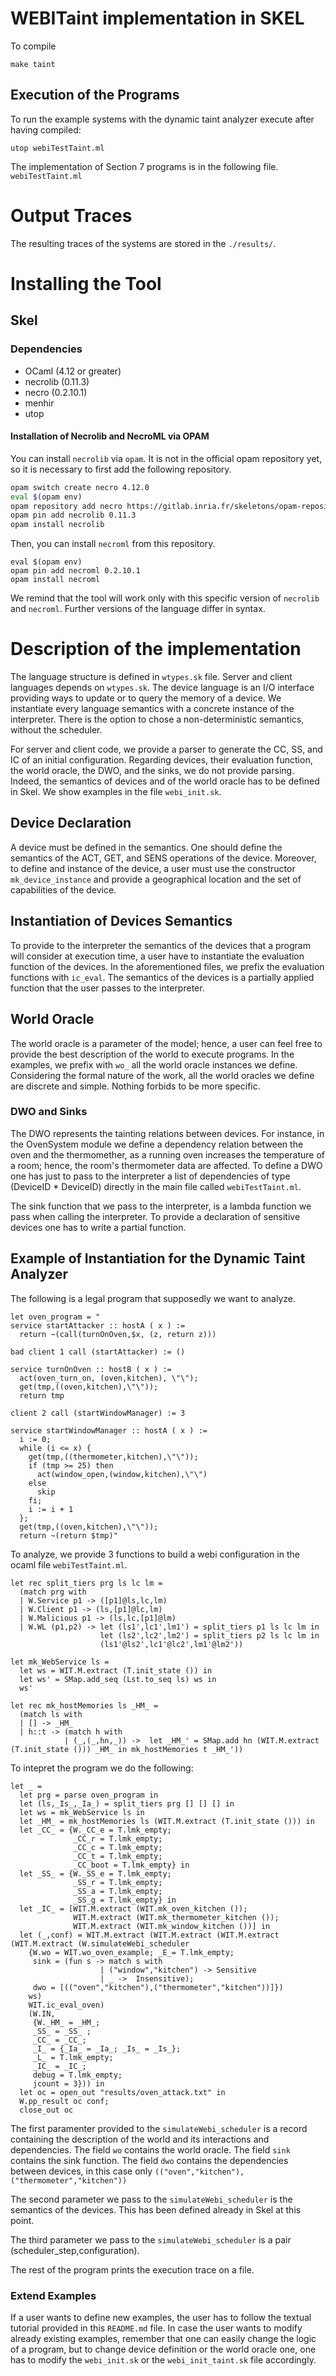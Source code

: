 # WEBITaint implementation in SKEL
To compile
```
make taint
```

## Execution of the Programs

To run the example systems with the dynamic taint analyzer execute after having compiled:
```
utop webiTestTaint.ml
```

The implementation of Section 7 programs is in the following file.
`webiTestTaint.ml`

# Output Traces

The resulting traces of the systems are stored in the ```./results/```.

# Installing the Tool

## Skel

### Dependencies

* OCaml (4.12 or greater)
* necrolib (0.11.3)
* necro (0.2.10.1)
* menhir
* utop

#### Installation of Necrolib and NecroML via OPAM

You can install `necrolib` via `opam`. It is not in the official opam
repository yet, so it is necessary to first add the following repository.

```bash
opam switch create necro 4.12.0
eval $(opam env)
opam repository add necro https://gitlab.inria.fr/skeletons/opam-repository.git#necro
opam pin add necrolib 0.11.3
opam install necrolib
```
Then, you can install `necroml` from this repository.

```
eval $(opam env)
opam pin add necroml 0.2.10.1
opam install necroml
```
We remind that the tool will work only with this specific version of `necrolib` and `necroml`.
Further versions of the language differ in syntax.

# Description of the implementation

The language structure is defined in ```wtypes.sk``` file.
Server and client languages depends on ```wtypes.sk```.
The device language is an I/O interface providing ways to update or to query the memory of a device.
We instantiate every language semantics with a concrete instance of the interpreter.
There is the option to chose a non-deterministic semantics, without the scheduler.

For server and client code, we provide a parser to generate the CC, SS, and IC of an initial configuration.
Regarding devices, their evaluation function, the world oracle, the DWO, and the sinks, we do not provide parsing.
Indeed, the semantics of devices and of the world oracle has to be defined in Skel.
We show examples in the file ```webi_init.sk```.

## Device Declaration
A device must be defined in the semantics. One should define the semantics of the ACT, GET, and SENS operations of the device.
Moreover, to define and instance of the device, a user must use the constructor ```mk_device_instance``` and provide a geographical
location and the set of capabilities of the device.

## Instantiation of Devices Semantics
To provide to the interpreter the semantics of the devices that a program will consider at execution time, a user have to instantiate
the evaluation function of the devices. In the aforementioned files, we prefix the evaluation functions with ```ic_eval```. The semantics
of the devices is a partially applied function that the user passes to the interpreter.

## World Oracle
The world oracle is a parameter of the model; hence, a user can feel free to provide the best description of the world to execute programs.
In the examples, we prefix with ```wo_``` all the world oracle instances we define. Considering the formal nature of the work, all the
world oracles we define are discrete and simple. Nothing forbids to be more specific.

### DWO and Sinks
The DWO represents the tainting relations between devices. For instance, in the OvenSystem module we define a dependency relation between
the oven and the thermomether, as a running oven increases the temperature of a room; hence, the room's thermometer data are affected.
To define a DWO one has just to pass to the interpreter a list of dependencies of type (DeviceID * DeviceID) directly in the main file called
```webiTestTaint.ml```.

The sink function that we pass to the interpreter, is a lambda function we pass when calling the interpreter. To provide a declaration of
sensitive devices one has to write a partial function.

## Example of Instantiation for the Dynamic Taint Analyzer
The following is a legal program that supposedly we want to analyze.

```
let oven_program = "
service startAttacker :: hostA ( x ) :=
  return ~(call(turnOnOven,$x, (z, return z)))

bad client 1 call (startAttacker) := ()

service turnOnOven :: hostB ( x ) :=
  act(oven_turn_on, (oven,kitchen), \"\");
  get(tmp,((oven,kitchen),\"\"));
  return tmp

client 2 call (startWindowManager) := 3

service startWindowManager :: hostA ( x ) :=
  i := 0;
  while (i <= x) {
    get(tmp,((thermometer,kitchen),\"\"));
    if (tmp >= 25) then
      act(window_open,(window,kitchen),\"\")
    else
      skip
    fi;
    i := i + 1
  };
  get(tmp,((oven,kitchen),\"\"));
  return ~(return $tmp)"
```

To analyze, we provide 3 functions to build a webi configuration in the ocaml file ```webiTestTaint.ml```.
```
let rec split_tiers prg ls lc lm =
  (match prg with
  | W.Service p1 -> ([p1]@ls,lc,lm)
  | W.Client p1 -> (ls,[p1]@lc,lm)
  | W.Malicious p1 -> (ls,lc,[p1]@lm)
  | W.WL (p1,p2) -> let (ls1',lc1',lm1') = split_tiers p1 ls lc lm in
                    let (ls2',lc2',lm2') = split_tiers p2 ls lc lm in
                    (ls1'@ls2',lc1'@lc2',lm1'@lm2'))

let mk_WebService ls =
  let ws = WIT.M.extract (T.init_state ()) in
  let ws' = SMap.add_seq (Lst.to_seq ls) ws in
  ws'

let rec mk_hostMemories ls _HM_ =
  (match ls with
  | [] -> _HM_
  | h::t -> (match h with
            | (_,(_,hn,_)) ->  let _HM_' = SMap.add hn (WIT.M.extract (T.init_state ())) _HM_ in mk_hostMemories t _HM_'))

```

To intepret the program we do the following:
```
let _ =
  let prg = parse oven_program in
  let (ls,_Is_,_Ia_) = split_tiers prg [] [] [] in
  let ws = mk_WebService ls in
  let _HM_ = mk_hostMemories ls (WIT.M.extract (T.init_state ())) in
  let _CC_ = {W._CC_e = T.lmk_empty;
              _CC_r = T.lmk_empty;
              _CC_c = T.lmk_empty;
              _CC_t = T.lmk_empty;
              _CC_boot = T.lmk_empty} in
  let _SS_ = {W._SS_e = T.lmk_empty;
              _SS_r = T.lmk_empty;
              _SS_a = T.lmk_empty;
              _SS_g = T.lmk_empty} in
  let _IC_ = [WIT.M.extract (WIT.mk_oven_kitchen ());
              WIT.M.extract (WIT.mk_thermometer_kitchen ());
              WIT.M.extract (WIT.mk_window_kitchen ())] in
  let (_,conf) = WIT.M.extract (WIT.M.extract (WIT.M.extract (WIT.M.extract (W.simulateWebi_scheduler
    {W.wo = WIT.wo_oven_example; _E_= T.lmk_empty;
     sink = (fun s -> match s with
                    | ("window","kitchen") -> Sensitive
                    | _ ->  Insensitive);
     dwo = [(("oven","kitchen"),("thermometer","kitchen"))]})
    ws)
    WIT.ic_eval_oven)
    (W.IN,
     {W._HM_ = _HM_;
     _SS_ = _SS_ ;
     _CC_ = _CC_;
     _I_ = {_Ia_ = _Ia_; _Is_ = _Is_};
     _L_ = T.lmk_empty;
     _IC_ = _IC_;
     debug = T.lmk_empty;
     jcount = 3})) in
  let oc = open_out "results/oven_attack.txt" in
  W.pp_result oc conf;
  close_out oc

```

The first paramenter provided to the ```simulateWebi_scheduler``` is a record containing the description of the
world and its interactions and dependencies.
The field ```wo``` contains the world oracle.
The field ```sink``` contains the sink function.
The field ```dwo``` contains the dependencies between devices, in this case only ```(("oven","kitchen"),("thermometer","kitchen"))```

The second parameter we pass to the ```simulateWebi_scheduler``` is the semantics of the devices. This has been defined already in Skel
at this point.

The third parameter we pass to the ```simulateWebi_scheduler``` is a pair (scheduler_step,configuration).

The rest of the program prints the execution trace on a file.


### Extend Examples

If a user wants to define new examples, the user has to follow the textual tutorial provided in this ```README.md``` file.
In case the user wants to modify already existing examples, remember that one can easily change the logic of a program, but
to change device definition or the world oracle one, one has to modify the ```webi_init.sk``` or the ```webi_init_taint.sk```
file accordingly.
